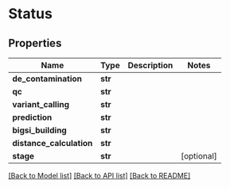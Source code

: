 # Status

## Properties
Name | Type | Description | Notes
------------ | ------------- | ------------- | -------------
**de_contamination** | **str** |  | 
**qc** | **str** |  | 
**variant_calling** | **str** |  | 
**prediction** | **str** |  | 
**bigsi_building** | **str** |  | 
**distance_calculation** | **str** |  | 
**stage** | **str** |  | [optional] 

[[Back to Model list]](../README.md#documentation-for-models) [[Back to API list]](../README.md#documentation-for-api-endpoints) [[Back to README]](../README.md)


